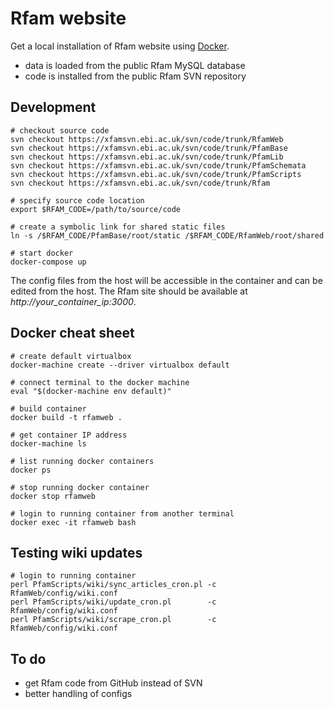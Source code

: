 # Rfam website

Get a local installation of Rfam website using [Docker](https://www.docker.com/).

* data is loaded from the public Rfam MySQL database
* code is installed from the public Rfam SVN repository

## Development

```
# checkout source code
svn checkout https://xfamsvn.ebi.ac.uk/svn/code/trunk/RfamWeb
svn checkout https://xfamsvn.ebi.ac.uk/svn/code/trunk/PfamBase
svn checkout https://xfamsvn.ebi.ac.uk/svn/code/trunk/PfamLib
svn checkout https://xfamsvn.ebi.ac.uk/svn/code/trunk/PfamSchemata
svn checkout https://xfamsvn.ebi.ac.uk/svn/code/trunk/PfamScripts
svn checkout https://xfamsvn.ebi.ac.uk/svn/code/trunk/Rfam

# specify source code location
export $RFAM_CODE=/path/to/source/code

# create a symbolic link for shared static files
ln -s /$RFAM_CODE/PfamBase/root/static /$RFAM_CODE/RfamWeb/root/shared

# start docker
docker-compose up
```

The config files from the host will be accessible in the container and can be edited from the host. The Rfam site should be available at *http://your_container_ip:3000*.

## Docker cheat sheet

```
# create default virtualbox
docker-machine create --driver virtualbox default

# connect terminal to the docker machine
eval "$(docker-machine env default)"

# build container
docker build -t rfamweb .

# get container IP address
docker-machine ls

# list running docker containers
docker ps

# stop running docker container
docker stop rfamweb

# login to running container from another terminal
docker exec -it rfamweb bash
```

## Testing wiki updates

```
# login to running container
perl PfamScripts/wiki/sync_articles_cron.pl -c RfamWeb/config/wiki.conf
perl PfamScripts/wiki/update_cron.pl        -c RfamWeb/config/wiki.conf
perl PfamScripts/wiki/scrape_cron.pl        -c RfamWeb/config/wiki.conf
```

## To do

* get Rfam code from GitHub instead of SVN
* better handling of configs
